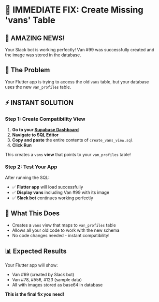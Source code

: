 # 🚀 IMMEDIATE FIX: Create Missing 'vans' Table

## 🎉 **AMAZING NEWS!**
Your Slack bot is working perfectly! Van #99 was successfully created and the image was stored in the database.

## 🔧 **The Problem**
Your Flutter app is trying to access the old `vans` table, but your database uses the new `van_profiles` table.

## ⚡ **INSTANT SOLUTION**

### Step 1: Create Compatibility View
1. **Go to your [Supabase Dashboard](https://supabase.com/dashboard)**
2. **Navigate to SQL Editor**
3. **Copy and paste** the entire contents of `create_vans_view.sql`
4. **Click Run**

This creates a `vans` **view** that points to your `van_profiles` table!

### Step 2: Test Your App
After running the SQL:
- ✅ **Flutter app** will load successfully
- ✅ **Display vans** including Van #99 with its image
- ✅ **Slack bot** continues working perfectly

## 🎯 **What This Does**
- Creates a `vans` view that maps to `van_profiles` table
- Allows all your old code to work with the new schema
- No code changes needed - instant compatibility!

## 📊 **Expected Results**
Your Flutter app will show:
- Van #99 (created by Slack bot)
- Van #78, #556, #123 (sample data)
- All with images stored as base64 in database

**This is the final fix you need!** 